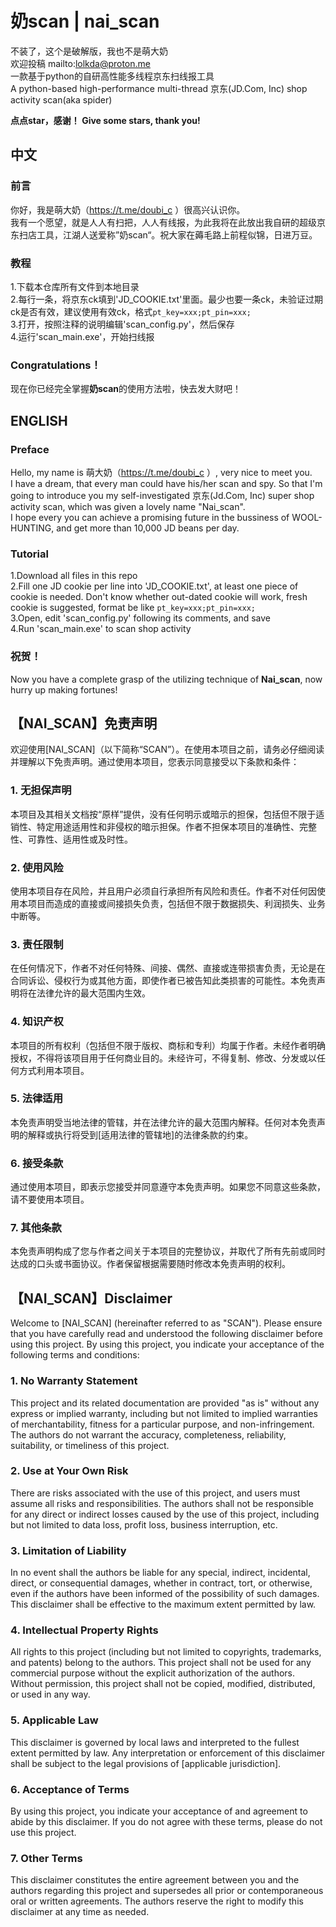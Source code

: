 # 奶scan | nai_scan  
不装了，这个是破解版，我也不是萌大奶    
欢迎投稿 mailto:lolkda@proton.me  
一款基于python的自研高性能多线程京东扫线报工具  
A python-based high-performance multi-thread 京东(JD.Com, Inc) shop activity scan(aka spider)    
  
**点点star，感谢！
Give some stars, thank you!**  
## 中文  
### 前言  
你好，我是萌大奶（https://t.me/doubi_c ）很高兴认识你。  
我有一个愿望，就是人人有扫把，人人有线报，为此我将在此放出我自研的超级京东扫店工具，江湖人送爱称”奶scan“。祝大家在薅毛路上前程似锦，日进万豆。  

### 教程  
1.下载本仓库所有文件到本地目录  
2.每行一条，将京东ck填到'JD_COOKIE.txt'里面。最少也要一条ck，未验证过期ck是否有效，建议使用有效ck，格式`pt_key=xxx;pt_pin=xxx;`  
3.打开，按照注释的说明编辑'scan_config.py'，然后保存  
4.运行'scan_main.exe'，开始扫线报  

### Congratulations！ 
现在你已经完全掌握**奶scan**的使用方法啦，快去发大财吧！  

## ENGLISH  
### Preface  
Hello, my name is 萌大奶（https://t.me/doubi_c ）, very nice to meet you.  
I have a dream, that every man could have his/her scan and spy. So that I'm going to introduce you my self-investigated 京东(Jd.Com, Inc) super shop activity scan, which was given a lovely name "Nai_scan".    
I hope every you can achieve a promising future in the bussiness of WOOL-HUNTING, and get more than 10,000 JD beans per day.  

### Tutorial  
1.Download all files in this repo  
2.Fill one JD cookie per line into 'JD_COOKIE.txt', at least one piece of cookie is needed. Don't know whether out-dated cookie will work, fresh cookie is suggested, format be like `pt_key=xxx;pt_pin=xxx;`  
3.Open, edit 'scan_config.py' following its comments, and save  
4.Run 'scan_main.exe' to scan shop activity    

### 祝贺！  
Now you have a complete grasp of the utilizing technique of **Nai_scan**, now hurry up making fortunes!  

## 【NAI_SCAN】免责声明

欢迎使用[NAI_SCAN]（以下简称“SCAN”）。在使用本项目之前，请务必仔细阅读并理解以下免责声明。通过使用本项目，您表示同意接受以下条款和条件：

### 1. 无担保声明

本项目及其相关文档按“原样”提供，没有任何明示或暗示的担保，包括但不限于适销性、特定用途适用性和非侵权的暗示担保。作者不担保本项目的准确性、完整性、可靠性、适用性或及时性。

### 2. 使用风险

使用本项目存在风险，并且用户必须自行承担所有风险和责任。作者不对任何因使用本项目而造成的直接或间接损失负责，包括但不限于数据损失、利润损失、业务中断等。

### 3. 责任限制

在任何情况下，作者不对任何特殊、间接、偶然、直接或连带损害负责，无论是在合同诉讼、侵权行为或其他方面，即使作者已被告知此类损害的可能性。本免责声明将在法律允许的最大范围内生效。

### 4. 知识产权

本项目的所有权利（包括但不限于版权、商标和专利）均属于作者。未经作者明确授权，不得将该项目用于任何商业目的。未经许可，不得复制、修改、分发或以任何方式利用本项目。

### 5. 法律适用

本免责声明受当地法律的管辖，并在法律允许的最大范围内解释。任何对本免责声明的解释或执行将受到[适用法律的管辖地]的法律条款的约束。

### 6. 接受条款

通过使用本项目，即表示您接受并同意遵守本免责声明。如果您不同意这些条款，请不要使用本项目。

### 7. 其他条款

本免责声明构成了您与作者之间关于本项目的完整协议，并取代了所有先前或同时达成的口头或书面协议。作者保留根据需要随时修改本免责声明的权利。

## 【NAI_SCAN】Disclaimer

Welcome to [NAI_SCAN] (hereinafter referred to as "SCAN"). Please ensure that you have carefully read and understood the following disclaimer before using this project. By using this project, you indicate your acceptance of the following terms and conditions:

### 1. No Warranty Statement
This project and its related documentation are provided "as is" without any express or implied warranty, including but not limited to implied warranties of merchantability, fitness for a particular purpose, and non-infringement. The authors do not warrant the accuracy, completeness, reliability, suitability, or timeliness of this project.

### 2. Use at Your Own Risk
There are risks associated with the use of this project, and users must assume all risks and responsibilities. The authors shall not be responsible for any direct or indirect losses caused by the use of this project, including but not limited to data loss, profit loss, business interruption, etc.

### 3. Limitation of Liability
In no event shall the authors be liable for any special, indirect, incidental, direct, or consequential damages, whether in contract, tort, or otherwise, even if the authors have been informed of the possibility of such damages. This disclaimer shall be effective to the maximum extent permitted by law.

### 4. Intellectual Property Rights
All rights to this project (including but not limited to copyrights, trademarks, and patents) belong to the authors. This project shall not be used for any commercial purpose without the explicit authorization of the authors. Without permission, this project shall not be copied, modified, distributed, or used in any way.

### 5. Applicable Law
This disclaimer is governed by local laws and interpreted to the fullest extent permitted by law. Any interpretation or enforcement of this disclaimer shall be subject to the legal provisions of [applicable jurisdiction].

### 6. Acceptance of Terms
By using this project, you indicate your acceptance of and agreement to abide by this disclaimer. If you do not agree with these terms, please do not use this project.

### 7. Other Terms
This disclaimer constitutes the entire agreement between you and the authors regarding this project and supersedes all prior or contemporaneous oral or written agreements. The authors reserve the right to modify this disclaimer at any time as needed.

